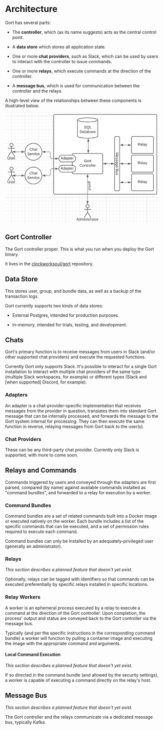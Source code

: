 # Architecture

Gort has several parts:

* The **controller**, which (as its name suggests) acts as the central control point.

* A **data store** which stores all application state.

* One or more **chat providers**, such as Slack, which can be used by users to interact with the controller to issue commands.

* One or more **relays**, which execute commands at the direction of the controller.

* A **message bus**, which is used for communication between the controller and the relays.

A high-level view of the relationships between these components is illustrated below.

![Gort high-level architecture](images/gort-architecture.png "Gort architecture")

## Gort Controller

The Gort controller proper. This is what you run when you deploy the Gort binary.

It lives in the [clockworksoul/gort](https://github.com/clockworksoul/gort) repository.

## Data Store

This stores user, group, and bundle data, as well as a backup of the transaction logs.

Gort currently supports two kinds of data stores: 

* External Postgres, intended for production purposes.

* In-memory, intended for trials, testing, and development.

## Chats

Gort's primary function is to receive messages from users in Slack (and/or other supported chat providers) and execute the requested functions.

Currently Gort only supports Slack. It's possible to interact for a single Gort installation to interact with multiple chat providers of the same type (multiple Slack workspaces, for example) or different types (Slack and [when supported] Discord, for example).

### Adapters

An adapter is a chat-provider-specific implementation that receives messages from the provider in question, translates them into standard Gort message that can be internally processed, and forwards the message to the Gort system internal for processing. They can then execute the same function in reverse, relaying messages from Gort back to the user(s).

### Chat Providers

These can be any third-party chat provider. Currently only Slack is supported, with more to come soon.

## Relays and Commands

Commands triggered by users and conveyed through the adapters are first parsed, compared (by name) against available commands installed as "command bundles", and forwarded to a relay for execution by a worker.

### Command Bundles

Command bundles are a set of related commands built into a Docker image or executed natively on the worker. Each bundle includes a list of the specific commands that can be executed, and a set of permission rules required to execute each command.

Command bundles can only be installed by an adequately-privileged user (generally an administrator). 

### Relays

*This section describes a planned feature that doesn't yet exist.*

Optionally, relays can be tagged with identifiers so that commands can be executed preferentially by specific relays installed in specific locations.

### Relay Workers

A worker is an ephemeral process executed by a relay to execute a command at the direction of the Gort controller. Upon completion, the process' output and status are conveyed back to the Gort controller via the message bus.

Typically (and per the specific instructions in the corresponding command bundle) a worker will function by pulling a container image and executing the image with the appropriate command and arguments.

#### Local Command Execution

*This section describes a planned feature that doesn't yet exist.*

If so directed in the command bundle (and allowed by the security settings), a worker is capable of executing a command directly on the relay's host.

## Message Bus

*This section describes a planned feature that doesn't yet exist.*

The Gort controller and the relays communicate via a dedicated message bus, typically Kafka.